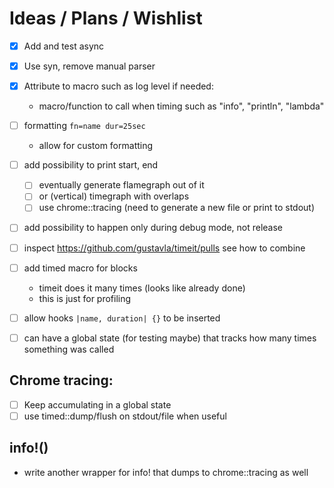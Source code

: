 # Ideas / Plans / Wishlist

- [x] Add and test async
- [x] Use syn, remove manual parser
- [x] Attribute to macro such as log level if needed:
    - macro/function to call when timing such as "info", "println", "lambda"
- [ ] formatting ``fn=name dur=25sec``
    - allow for custom formatting
- [ ] add possibility to print start, end
    - [ ] eventually generate flamegraph out of it
    - [ ] or (vertical) timegraph with overlaps
    - [ ] use chrome::tracing (need to generate a new file or print to stdout)
- [ ] add possibility to happen only during debug mode, not release
- [ ] inspect https://github.com/gustavla/timeit/pulls see how to combine
- [ ] add timed macro for blocks
    - timeit does it many times (looks like already done)
    - this is just for profiling
- [ ] allow hooks `|name, duration| {}` to be inserted
- [ ] can have a global state (for testing maybe) that tracks how many times something was called


## Chrome tracing:
- [ ] Keep accumulating in a global state
- [ ] use timed::dump/flush on stdout/file when useful

## info!()
- write another wrapper for info! that dumps to chrome::tracing as well